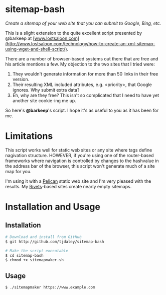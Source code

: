 # sitemap-bash
*Create a sitemap of your web site that you can submit to Google, Bing, etc.*

This is a slight extension to the quite excellent script presented by @barkeep at [www.lostsaloon.com](http://www.lostsaloon.com/technology/how-to-create-an-xml-sitemap-using-wget-and-shell-script/).

There are a number of browser-based systems out there that are free and his article mentions a few.
My objection to the two sites that I tried were:

1. They wouldn't generate information for more than 50 links in their free version.
2. Their resulting XML included attributes, e.g. &lt;priority&gt;, that Google ignores. Why submit extra data?
3. Eh, why are they free? This isn't so complicated that I need to have yet another site cookie-ing me up.

So here's **@barkeep**'s script. I hope it's as useful to you as it has been for me.

# Limitations

This script works well for static web sites or any site where <a> tags define nagivation structure.
HOWEVER, if you're using one of the router-based frameworks where navigation is controlled by
changes to the hashvalue in the address bar of the browser, this script won't generate much of a site map for you.
  
I'm using it with a [Pelican](https://docs.getpelican.com/en/stable/index.html) static web site and I'm very
pleased with the results. My [Rivets](http://rivetsjs.com/)-based sites create nearly empty sitemaps.

# Installation and Usage

## Installation

```bash
# Download and install from GitHub
$ git http://github.com/tjdaley/sitemap-bash

# Make the script executable
$ cd sitemap-bash
$ chmod +x sitemapmaker.sh
```
## Usage

```bash
$ ./sitemapmaker https://www.example.com
```
